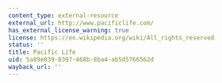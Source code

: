 ```yaml
---
content_type: external-resource
external_url: http://www.pacificlife.com/
has_external_license_warning: true
license: https://en.wikipedia.org/wiki/All_rights_reserved
status: ''
title: Pacific Life
uid: 5a89e039-8397-468b-8ba4-ab5d5766562d
wayback_url: ''
---
```

